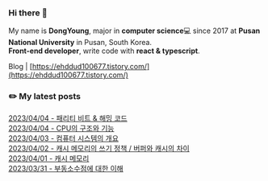 ### Hi there 👋

My name is **DongYoung**, major in **computer science**💻 since 2017 at **Pusan National University** in Pusan, South Korea.  
**Front-end developer**, write code with **react & typescript**.

Blog | [https://ehddud100677.tistory.com/](https://ehddud100677.tistory.com/)

### ✏️ My latest posts

[2023/04/04 - 패리티 비트 & 해밍 코드](https://ehddud100677.tistory.com/790) <br/>
[2023/04/04 - CPU의 구조와 기능](https://ehddud100677.tistory.com/789) <br/>
[2023/04/03 - 컴퓨터 시스템의 개요](https://ehddud100677.tistory.com/788) <br/>
[2023/04/02 - 캐시 메모리의 쓰기 정책 / 버퍼와 캐시의 차이](https://ehddud100677.tistory.com/787) <br/>
[2023/04/01 - 캐시 메모리](https://ehddud100677.tistory.com/786) <br/>
[2023/03/31 - 부동소수점에 대한 이해](https://ehddud100677.tistory.com/784) <br/>
